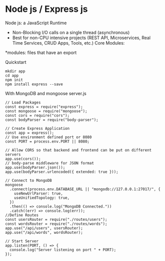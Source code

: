 # Node js / Express js

Node js: a JavaScript Runtime

- Non-Blocking I/O calls on a single thread (asynchronous)
- Best for non-CPU intensive projects (REST API, Microservices, Real Time Services, CRUD Apps, Tools, etc.)
  Core Modules:

\*modules: files that have an export

Quickstart

```
mkdir app
cd app
npm init
npm install express --save
```

With MongoDB and mongoose
server.js

```
// Load Packages
const express = require("express");
const mongoose = require("mongoose");
const cors = require("cors");
const bodyParser = require("body-parser");

// Create Express Application
const app = express();
// Use environment defined port or 8080
const PORT = process.env.PORT || 8080;

// Allow CORS so that backend and frontend can be put on different servers
app.use(cors());
// body-parse middleware for JSON format
app.use(bodyParser.json());
app.use(bodyParser.urlencoded({ extended: true }));

// Connect to MongoDB
mongoose
  .connect(process.env.DATABASE_URL || "mongodb://127.0.0.1:27017/", {
    useNewUrlParser: true,
    useUnifiedTopology: true,
  })
  .then(() => console.log("MongoDB Connected."))
  .catch((err) => console.log(err));
//Define Routes
const usersRouter = require("./routes/users");
const wordsRouter = require("./routes/words");
app.use("/api/users", usersRouter);
app.use("/api/words", wordsRouter);

// Start Server
app.listen(PORT, () => {
  console.log("Server listening on port " + PORT);
});

```
